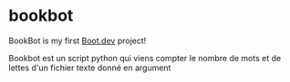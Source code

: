 # bookbot

BookBot is my first [Boot.dev](https://www.boot.dev) project!

Bookbot est un script python qui viens compter le nombre de mots et de lettes d'un fichier texte donné en argument

